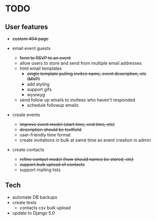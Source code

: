 # TODO

## User features

- ~~custom 404 page~~

- email event guests
  - ~~form to RSVP to an event~~
  - allow users to store and send from multiple email addresses
  - html email templates
    - ~~single template pulling invitee name, event description, etc (MVP)~~
    - add styling
    - support gifs
    - wysiwyg
  - send follow up emails to invitees who haven't responded
    - schedule followup emails

- create events
  - ~~improve event model (start time, end time, etc)~~
  - ~~description should be textfield~~
  - user-friendly time format
  - create invitations in bulk at same time as event creation in admin

- create contacts
  - ~~refine contact model (how should names be stored, etc)~~
  - ~~support bulk upload of contacts~~
  - support mailing lists

## Tech

- automate DB backups
- create tests
  - contacts csv bulk upload
- update to Django 5.0
